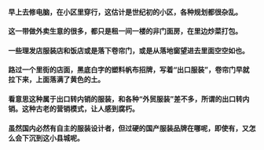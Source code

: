 #### 早上去修电脑，在小区里穿行，这估计是世纪初的小区，各种规划都很杂乱。
#### 这一带做外卖生意的很多，都只是租一间一楼的非门面房，在里边炒菜打包。
#### 一些理发店服装店和饭店或是落下卷帘门，或是从落地窗望进去里面空空如也。
#### 路过一个里街的店面，黑底白字的塑料帆布招牌，写着“出口服装”，卷帘门早就拉下来，上面落满了黄色的土。
#### 看意思这种属于出口转内销的服装，和各种“外贸服装”差不多，所谓的出口转内销。这种古老的营销模式，让人感到腐朽。
#### 虽然国内必然有自主的服装设计者，但过硬的国产服装品牌在哪呢，即使有，又怎么会下沉到这小县城呢。
